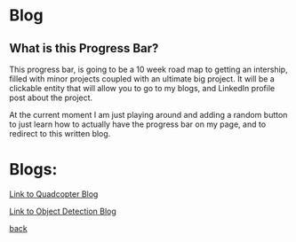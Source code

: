 
# Blog

## What is this Progress Bar?

This progress bar, is going to be a 10 week road map to getting an intership, filled with minor projects coupled with an ultimate big project.
It will be a clickable entity that will allow you to go to my blogs, and LinkedIn profile post about the project.

At the current moment I am just playing around and adding a random button to just learn how to actually have the progress bar on my page,
and to redirect to this written blog.

# Blogs:

[Link to Quadcopter Blog](../Blogs/QuadScript.html)

[Link to Object Detection Blog](../Blogs/object_detection.html)

[back](../index.html)
